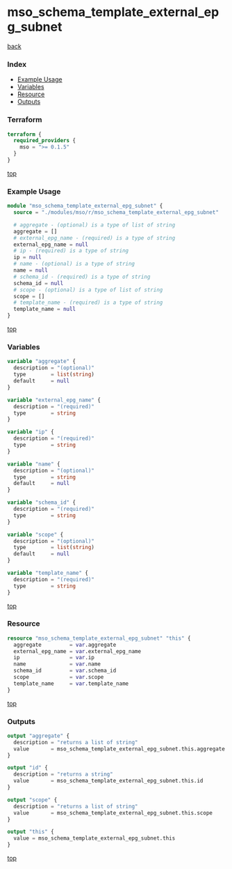 # mso_schema_template_external_epg_subnet

[back](../mso.md)

### Index

- [Example Usage](#example-usage)
- [Variables](#variables)
- [Resource](#resource)
- [Outputs](#outputs)

### Terraform

```terraform
terraform {
  required_providers {
    mso = ">= 0.1.5"
  }
}
```

[top](#index)

### Example Usage

```terraform
module "mso_schema_template_external_epg_subnet" {
  source = "./modules/mso/r/mso_schema_template_external_epg_subnet"

  # aggregate - (optional) is a type of list of string
  aggregate = []
  # external_epg_name - (required) is a type of string
  external_epg_name = null
  # ip - (required) is a type of string
  ip = null
  # name - (optional) is a type of string
  name = null
  # schema_id - (required) is a type of string
  schema_id = null
  # scope - (optional) is a type of list of string
  scope = []
  # template_name - (required) is a type of string
  template_name = null
}
```

[top](#index)

### Variables

```terraform
variable "aggregate" {
  description = "(optional)"
  type        = list(string)
  default     = null
}

variable "external_epg_name" {
  description = "(required)"
  type        = string
}

variable "ip" {
  description = "(required)"
  type        = string
}

variable "name" {
  description = "(optional)"
  type        = string
  default     = null
}

variable "schema_id" {
  description = "(required)"
  type        = string
}

variable "scope" {
  description = "(optional)"
  type        = list(string)
  default     = null
}

variable "template_name" {
  description = "(required)"
  type        = string
}
```

[top](#index)

### Resource

```terraform
resource "mso_schema_template_external_epg_subnet" "this" {
  aggregate         = var.aggregate
  external_epg_name = var.external_epg_name
  ip                = var.ip
  name              = var.name
  schema_id         = var.schema_id
  scope             = var.scope
  template_name     = var.template_name
}
```

[top](#index)

### Outputs

```terraform
output "aggregate" {
  description = "returns a list of string"
  value       = mso_schema_template_external_epg_subnet.this.aggregate
}

output "id" {
  description = "returns a string"
  value       = mso_schema_template_external_epg_subnet.this.id
}

output "scope" {
  description = "returns a list of string"
  value       = mso_schema_template_external_epg_subnet.this.scope
}

output "this" {
  value = mso_schema_template_external_epg_subnet.this
}
```

[top](#index)